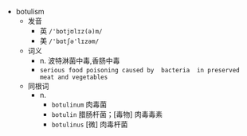 - botulism
  - 发音
    - 英 `/'bɒtjʊlɪz(ə)m/`
    - 美 `/'bɑtʃə'lɪzəm/`
  - 词义
    - n. 波特淋菌中毒,香肠中毒
    - `serious food poisoning caused by  bacteria  in preserved meat and vegetables`
  - 同根词
    - n.
      - `botulinum` 肉毒菌
      - `botulin` 腊肠杆菌；[毒物] 肉毒毒素
      - `botulinus` [微] 肉毒杆菌
